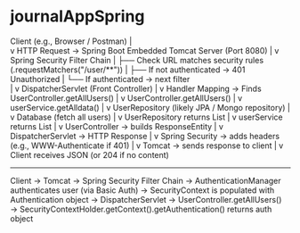 # journalAppSpring
Client (e.g., Browser / Postman)
    |  
    v
HTTP Request → Spring Boot Embedded Tomcat Server (Port 8080)
    |
    v
Spring Security Filter Chain
    |
    ├── Check URL matches security rules (.requestMatchers("/user/**"))
    |           ├── If not authenticated → 401 Unauthorized
    |           └── If authenticated → next filter  
    |
    v
    DispatcherServlet (Front Controller)
    |
    v
    Handler Mapping → Finds UserController.getAllUsers()
    |
    v
    UserController.getAllUsers()
    |
    v
    userService.getAlldata()
    |
    v
    UserRepository (likely JPA / Mongo repository)
    |
    v
    Database (fetch all users)
    |
    v
    UserRepository returns List<User>
    |
    v
    userService returns List<User>
    |
    v
    UserController → builds ResponseEntity
    |
    v
    DispatcherServlet → HTTP Response
    |
    v
    Spring Security → adds headers (e.g., WWW-Authenticate if 401)
    |
    v
    Tomcat → sends response to client
    |
    v
    Client receives JSON (or 204 if no content)

----------------------
Client → Tomcat → Spring Security Filter Chain
→ AuthenticationManager authenticates user (via Basic Auth)
→ SecurityContext is populated with Authentication object
→ DispatcherServlet → UserController.getAllUsers()
→ SecurityContextHolder.getContext().getAuthentication() returns auth object
